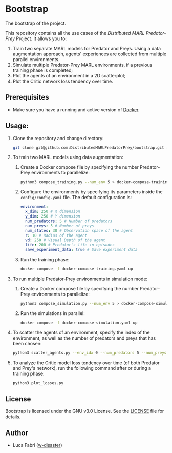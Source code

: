 # Bootstrap

The bootstrap of the project.

This repository contains all the use cases of the *Distributed MARL Predator-Prey* Project.
It allows you to:
1. Train two separate MARL models for Predator and Preys. Using a data augmentation approach, agents' experiences are collected from multiple parallel environments.
2. Simulate multiple Predator-Prey MARL environments, if a previous training phase is completed;
3. Plot the agents of an environment in a 2D scatterplot;
4. Plot the Critic network loss tendency over time.

## Prerequisites

- Make sure you have a running and active version of [Docker](https://docs.docker.com/engine/install/).

## Usage:

1. Clone the repository and change directory:
    ```bash
    git clone git@github.com:DistributedMARLPredatorPrey/bootstrap.git && cd bootstrap
    ```
2. To train two MARL models using data augmentation:
      1. Create a Docker compose file by specifying the number Predator-Prey environments to parallelize:
         ```bash
         python3 compose_training.py --num_env 5 > docker-compose-training.yaml
         ```
      2. Configure the environments by specifying its parameters inside the `config/config.yaml` file. The default configuration is:
         
         ```yaml
         environment:
           x_dim: 250 # X dimension
           y_dim: 250 # Y dimension
           num_predators: 5 # Number of predators
           num_preys: 5 # Number of preys
           num_states: 30 # Observation space of the agent
           r: 10 # Radius of the agent
           vd: 250 # Visual Depth of the agent
           life: 200 # Predator's life in episodes
           save_experiment_data: true # Save experiment data
         ```
      3. Run the training phase:
         ```bash
         docker compose -f docker-compose-training.yaml up
         ```
3. To run multiple Predator-Prey environments in simulation mode:
   
   1. Create a Docker compose file by specifying the number Predator-Prey environments to parallelize:
       ```bash
       python3 compose_simulation.py --num_env 5 > docker-compose-simulation.yaml
       ```
   2. Run the simulations in parallel:
       ```bash
       docker compose -f docker-compose-simulation.yaml up
       ```
5. To scatter the agents of an environment, specify the index of the environment, as well as the number of predators and preys that has been chosen:
    ```bash
    python3 scatter_agents.py --env_idx 0 --num_predators 5 --num_preys 5
    ```
6. To analyze the Critic model loss tendency over time (of both Predator and Prey's network), run the following command after or during a training phase:
    ```bash
    python3 plot_losses.py
    ```

## License

Bootstrap is licensed under the GNU v3.0 License. See the [LICENSE](./LICENSE) file for details.

## Author

- Luca Fabri ([w-disaster](https://github.com/w-disaster))
